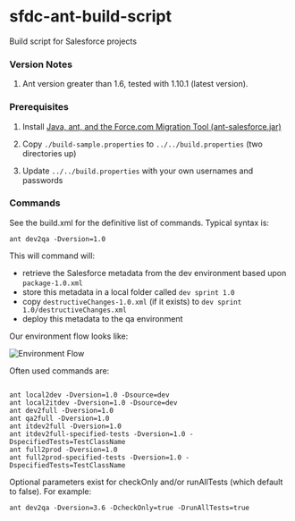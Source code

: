 # sfdc-ant-build-script
Build script for Salesforce projects

### Version Notes
1. Ant version greater than 1.6, tested with 1.10.1 (latest version).

### Prerequisites

1. Install [Java, ant, and the Force.com Migration Tool (ant-salesforce.jar)]( https://resources.docs.salesforce.com/sfdc/pdf/salesforce_migration_guide.pdf)

2. Copy ```./build-sample.properties``` to ```../../build.properties``` (two directories up)

3. Update ```../../build.properties``` with your own usernames and passwords

### Commands

See the build.xml for the definitive list of commands.  Typical syntax is:

 ```
 ant dev2qa -Dversion=1.0
 ```

This will command will:
- retrieve the Salesforce metadata from the dev environment based upon ```package-1.0.xml```
- store this metadata in a local folder called  ```dev sprint 1.0```
- copy ```destructiveChanges-1.0.xml``` (if it exists) to ```dev sprint 1.0/destructiveChanges.xml```
- deploy this metadata to the qa environment

Our environment flow looks like:

![Environment Flow](http://drive.google.com/uc?export=view&id=0Bz-xKipcMk3xZ2xjMXE3Ykh6Q2M)

Often used commands are:

 ```

ant local2dev -Dversion=1.0 -Dsource=dev
ant local2itdev -Dversion=1.0 -Dsource=dev
ant dev2full -Dversion=1.0
ant qa2full -Dversion=1.0
ant itdev2full -Dversion=1.0
ant itdev2full-specified-tests -Dversion=1.0 -DspecifiedTests=TestClassName
ant full2prod -Dversion=1.0
ant full2prod-specified-tests -Dversion=1.0 -DspecifiedTests=TestClassName
 ```

Optional parameters exist for checkOnly and/or runAllTests (which default to false).  For example:

 ```
 ant dev2qa -Dversion=3.6 -DcheckOnly=true -DrunAllTests=true
 ```

